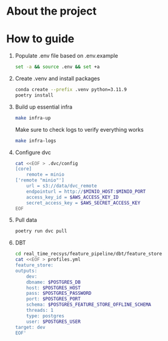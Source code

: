 # About the project

# How to guide
1. Populate .env file based on .env.example
    ```sh
    set -a && source .env && set +a
    ```

2. Create .venv and install packages
    ```sh
    conda create --prefix .venv python=3.11.9
    poetry install
    ```

3. Build up essential infra
    ```sh
    make infra-up
    ```

    Make sure to check logs to verify everything works

    ```sh
    make infra-logs
    ```

4. Configure dvc
    ```sh
    cat <<EOF > .dvc/config
    [core]
        remote = minio
    ['remote "minio"']
        url = s3://data/dvc_remote
        endpointurl = http://$MINIO_HOST:$MINIO_PORT
        access_key_id = $AWS_ACCESS_KEY_ID
        secret_access_key = $AWS_SECRET_ACCESS_KEY
    EOF
    ```

5. Pull data
    ```sh
    poetry run dvc pull
    ```

6. DBT
    ```sh
    cd real_time_recsys/feature_pipeline/dbt/feature_store
    cat <<EOF > profiles.yml
    feature_store:
    outputs:
        dev:
        dbname: $POSTGRES_DB
        host: $POSTGRES_HOST
        pass: $POSTGRES_PASSWORD
        port: $POSTGRES_PORT
        schema: $POSTGRES_FEATURE_STORE_OFFLINE_SCHEMA
        threads: 1
        type: postgres
        user: $POSTGRES_USER
    target: dev
    EOF'
    ```
